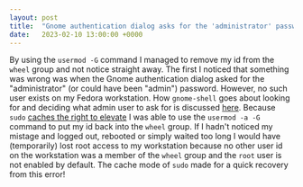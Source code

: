 ```yaml
---
layout: post
title:  "Gnome authentication dialog asks for the 'administrator' password"
date:   2023-02-10 13:00:00 +0000
---
```


By using the `usermod -G` command I managed to remove my id from the `wheel` group and not notice straight away. The first I noticed that something was wrong was when the Gnome authentication dialog asked for the "administrator" (or could have been "admin") password. However, no such user exists on my Fedora workstation. How `gnome-shell` goes about looking for and deciding what admin user to ask for is discussed [here](https://bugzilla.gnome.org/show_bug.cgi?id=651547). Because `sudo` [caches the right to elevate](https://askubuntu.com/questions/190311/sudo-credential-caching-on-by-default) I was able to use the `usermod -a -G` command to put my id back into the `wheel` group. If I hadn't noticed my mistage and logged out, rebooted or simply waited too long I would have (temporarily) lost root access to my workstation because no other user id on the workstation was a member of the `wheel` group and the `root` user is not enabled by default. The cache mode of `sudo` made for a quick recovery from this error!
